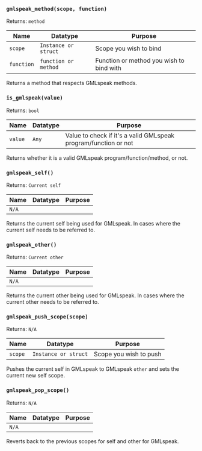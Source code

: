 ### `gmlspeak_method(scope, function)`

Returns: `method`

|Name|Datatype|Purpose|
|---|---|---|
|`scope`|`Instance or struct`|Scope you wish to bind|
|`function`|`function or method`|Function or method you wish to bind with|

Returns a method that respects GMLspeak methods.

### `is_gmlspeak(value)`

Returns: `bool`

|Name|Datatype|Purpose|
|---|---|---|
|`value`|`Any`|Value to check if it's a valid GMLspeak program/function or not|

Returns whether it is a valid GMLspeak program/function/method, or not.

### `gmlspeak_self()`

Returns: `Current self`

|Name|Datatype|Purpose|
|---|---|---|
|`N/A`|||

Returns the current self being used for GMLspeak. In cases where the current self needs to be referred to.

### `gmlspeak_other()`

Returns: `Current other`

|Name|Datatype|Purpose|
|---|---|---|
|`N/A`|||

Returns the current other being used for GMLspeak. In cases where the current other needs to be referred to.

### `gmlspeak_push_scope(scope)`

Returns: `N/A`

|Name|Datatype|Purpose|
|---|---|---|
|`scope`|`Instance or struct`|Scope you wish to push|

Pushes the current self in GMLspeak to GMLspeak `other` and sets the current new self scope.

### `gmlspeak_pop_scope()`

Returns: `N/A`

|Name|Datatype|Purpose|
|---|---|---|
|`N/A`|||

Reverts back to the previous scopes for self and other for GMLspeak.